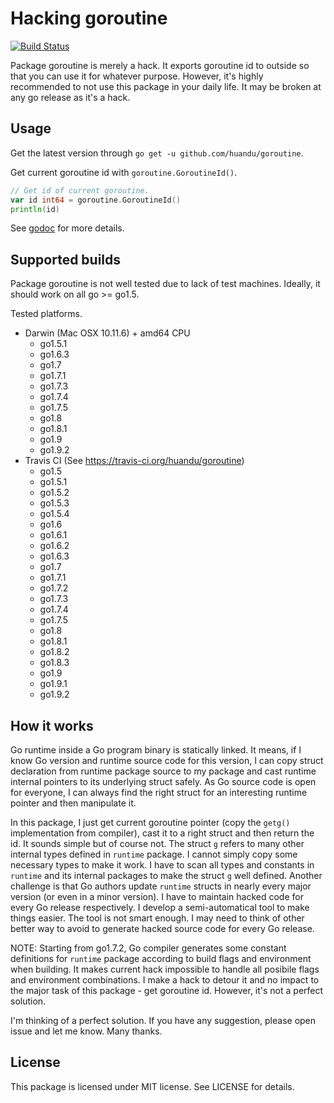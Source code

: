 # Hacking goroutine #

[![Build Status](https://travis-ci.org/huandu/goroutine.png?branch=master)](https://travis-ci.org/huandu/goroutine)

Package goroutine is merely a hack.
It exports goroutine id to outside so that you can use it for whatever purpose.
However, it's highly recommended to not use this package in your daily life.
It may be broken at any go release as it's a hack.

## Usage ##

Get the latest version through `go get -u github.com/huandu/goroutine`.

Get current goroutine id with `goroutine.GoroutineId()`.

```go
// Get id of current goroutine.
var id int64 = goroutine.GoroutineId()
println(id)
```

See [godoc](https://godoc.org/github.com/huandu/goroutine) for more details.

## Supported builds ##

Package goroutine is not well tested due to lack of test machines.
Ideally, it should work on all go >= go1.5.

Tested platforms.
* Darwin (Mac OSX 10.11.6) + amd64 CPU
    * go1.5.1
    * go1.6.3
    * go1.7
    * go1.7.1
    * go1.7.3
    * go1.7.4
    * go1.7.5
    * go1.8
    * go1.8.1
    * go1.9
    * go1.9.2
* Travis CI (See https://travis-ci.org/huandu/goroutine)
    * go1.5
    * go1.5.1
    * go1.5.2
    * go1.5.3
    * go1.5.4
    * go1.6
    * go1.6.1
    * go1.6.2
    * go1.6.3
    * go1.7
    * go1.7.1
    * go1.7.2
    * go1.7.3
    * go1.7.4
    * go1.7.5
    * go1.8
    * go1.8.1
    * go1.8.2
    * go1.8.3
    * go1.9
    * go1.9.1
    * go1.9.2

## How it works ##

Go runtime inside a Go program binary is statically linked. It means, if I know Go version and runtime source code for
this version, I can copy struct declaration from runtime package source to my package and cast runtime internal pointers
to its underlying struct safely. As Go source code is open for everyone, I can always find the right struct for an
interesting runtime pointer and then manipulate it.

In this package, I just get current goroutine pointer (copy the `getg()` implementation from compiler), cast it to a right
struct and then return the id. It sounds simple but of course not. The struct `g` refers to many other internal types defined
in `runtime` package. I cannot simply copy some necessary types to make it work. I have to scan all types and constants in
`runtime` and its internal packages to make the struct `g` well defined. Another challenge is that Go authors update
`runtime` structs in nearly every major version (or even in a minor version). I have to maintain hacked code for every Go
release respectively. I develop a semi-automatical tool to make things easier. The tool is not smart enough.  I may need to
think of other better way to avoid to generate hacked source code for every Go release.

NOTE: Starting from go1.7.2, Go compiler generates some constant definitions for `runtime` package according to build flags and
environment when building. It makes current hack impossible to handle all posibile flags and environment combinations. I make a
hack to detour it and no impact to the major task of this package - get goroutine id. However, it's not a perfect solution.

I'm thinking of a perfect solution. If you have any suggestion, please open issue and let me know. Many thanks.

## License ##

This package is licensed under MIT license. See LICENSE for details.
